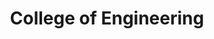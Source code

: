 ---
title: College of Engineering
image_path: ../images/sponsors/coe_block_m.png
level: Platinum
---